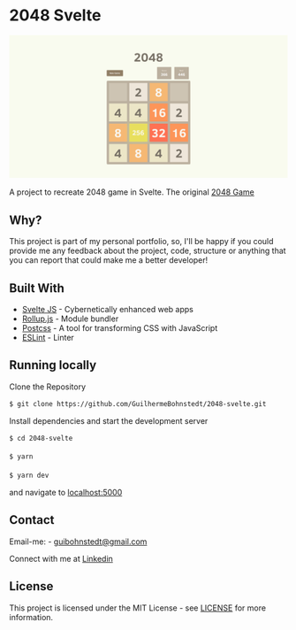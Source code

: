 # 2048 Svelte

![](screenshot.png)

A project to recreate 2048 game in Svelte. The original [2048 Game](https://github.com/gabrielecirulli/2048)

## Why?

This project is part of my personal portfolio, so, I'll be happy if you could provide me any feedback about the project, code, structure or anything that you can report that could make me a better developer!

## Built With
- [Svelte JS](http://svelte.dev) - Cybernetically enhanced web apps
- [Rollup.js](https://rollupjs.org) - Module bundler
- [Postcss](https://postcss.org/) - A tool for transforming CSS with JavaScript
- [ESLint](https://eslint.org/) - Linter

## Running locally

Clone the Repository

```sh
$ git clone https://github.com/GuilhermeBohnstedt/2048-svelte.git
```

Install dependencies and start the development server

```sh
$ cd 2048-svelte

$ yarn

$ yarn dev
```

and navigate to [localhost:5000](http://localhost:5000/)

## Contact

Email-me: - guibohnstedt@gmail.com

Connect with me at [Linkedin](https://www.linkedin.com/in/guilherme-bohnstedt-68145611a/)

## License

This project is licensed under the MIT License - see [LICENSE](https://github.com/GuilhermeBohnstedt/2048-svelte/blob/master/LICENSE) for more information.
